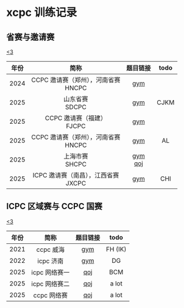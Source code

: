 # xcpc 训练记录

## 省赛与邀请赛

[<3](/Invitational/)

|年份|简称|题目链接|todo|
|:-:|:-:|:-:|:-:|
|2024|CCPC 邀请赛（郑州），河南省赛<br>HNCPC|[gym](https://codeforces.com/gym/105158)|
|2025|山东省赛 <br>SDCPC|[gym](https://codeforces.com/gym/105930)|CJKM
|2025|CCPC 邀请赛（福建）<br>FJCPC|[gym](https://codeforces.com/gym/105977)|
|2025|CCPC 邀请赛（郑州），河南省赛<br>HNCPC|[gym](https://codeforces.com/gym/105941)|AL
|2025|上海市赛 <br>SHCPC|[gym](https://codeforces.com/gym/105992) <br> [qoj](https://jiang.ly/contest/2238)|
|2025|ICPC 邀请赛（南昌），江西省赛 <br>JXCPC|[gym](https://codeforces.com/gym/105911)|CHI


## ICPC 区域赛与 CCPC 国赛

[<3](./Regional/)

|年份|简称|题目链接|todo|
|:-:|:-:|:-:|:-:|
|2021|ccpc 威海|[gym](https://codeforces.com/gym/103428)|FH (IK)
|2022|icpc 济南|[gym](https://codeforces.com/gym/104076)|DG
|2025|icpc 网络赛一|[qoj](https://qoj.ac/contest/2513)|BCM
|2025|icpc 网络赛二|[qoj](https://qoj.ac/contest/2524)|a lot
|2025|ccpc 网络赛|[qoj](https://qoj.ac/contest/2534)|a lot
